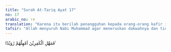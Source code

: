 ```yaml
---
title: "Surah At-Tariq Ayat 17"
no: 17
arabic_no: ١٧
translation: "Karena itu berilah penangguhan kepada orang-orang kafir itu. Berilah mereka itu kesempatan untuk sementara waktu."
tafsir: "Allah menyuruh Nabi Muhammad agar meneruskan dakwahnya dan tidak mengharapkan agar orang kafir cepat-cepat mendapat siksa. Allah menangguhkan siksa-Nya agar dosa mereka bertambah banyak, sehingga bila Allah menurunkan azab-Nya nanti, tidak akan ada seorang pun lagi yang menaruh kasihan kepada mereka. Allah berfirman:\n\nKami biarkan mereka bersenang-senang sebentar, kemudian Kami paksa mereka (masuk) ke dalam azab yang keras. (Luqman/31: 24)"
---
```

فَمَهِّلِ الْكٰفِرِيْنَ اَمْهِلْهُمْ رُوَيْدًا ࣖ 